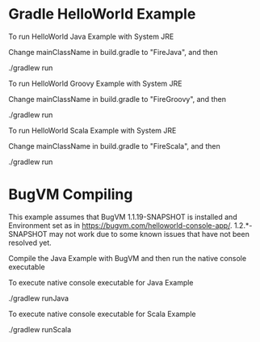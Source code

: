 # Gradle HelloWorld Example

To run HelloWorld Java Example with System JRE

Change mainClassName in build.gradle to "FireJava", and then

./gradlew run

To run HelloWorld Groovy Example with System JRE

Change mainClassName in build.gradle to "FireGroovy", and then

./gradlew run

To run HelloWorld Scala Example with System JRE

Change mainClassName in build.gradle to "FireScala", and then

./gradlew run

# BugVM Compiling

This example assumes that BugVM 1.1.19-SNAPSHOT is installed and Environment set as in https://bugvm.com/helloworld-console-app/. 1.2.*-SNAPSHOT may not work due to some known issues that have not been resolved yet.

Compile the Java Example with BugVM and then run the native console executable


To execute native console executable for Java Example

./gradlew runJava

To execute native console executable for Scala Example

./gradlew runScala
